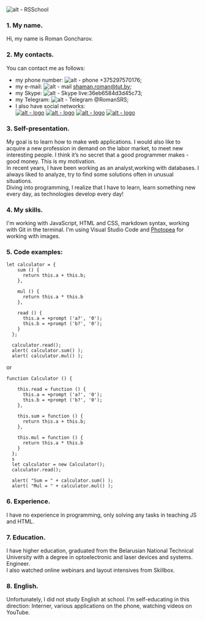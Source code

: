 ![alt - RSSchool](/rsschool-cv/images/logo.jpg "RSSchool")
### 1. My name.


Hi, my name is Roman Goncharov.

### 2. My contacts.


You can contact me as follows:  
   * my phone number: ![alt - phone](/rsschool-cv/images/phone_icon.png "phone") +375297570176;
   * my e-mail: ![alt - mail](/rsschool-cv/images/mail_icon.png "mail") shaman.roman@tut.by;
   * my Skype: ![alt - Skype](/rsschool-cv/images/skype_icon.png "Skype") live:36eb6584d3d45c73;
   * my Telegram: ![alt - Telegram](/rsschool-cv/images/tel_icon.png "Telegram") @RomanSRS;
   * I also have social networks:  
   [![alt - logo](/rsschool-cv/images/vk_icon.png)][Vk]  [![alt - logo](/rsschool-cv/images/ok_icon.png)][Ok] [![alt - logo](/rsschool-cv/images/face_icon.png)][Facebook] [![alt - logo](/rsschool-cv/images/disc_icon.png)][Discord]  

   [Vk]: https://vk.com/id102971948
   [Ok]: https://ok.ru/profile420698075709
   [Facebook]: https://www.facebook.com/profile.php?id=100002427159955
   [Discord]: https://discordapp.com/channels/618148975958163644/618148976058826840  

### 3. Self-presentation.


My goal is to learn how to make web applications. I would also like to acquire a new profession in demand on the labor market, to meet new interesting people. I think it’s no secret that a good programmer makes - good money. This is my motivation.  
In recent years, I have been working as an analyst,working with databases. I always liked to analyze, try to find some solutions often in unusual situations.  
Diving into programming, I realize that I have to learn, learn something new every day, as technologies develop every day!

### 4. My skills.


I'm working with JavaScript, HTML and CSS, markdown syntax, working with Git in the terminal. I'm using Visual Studio Code and [Photopea](https://www.photopea.com) for working with images.

### 5. Code examples: 


```
let calculator = {
    sum () {
      return this.a + this.b;
    },

    mul () {
      return this.a * this.b
    },

    read () {
      this.a = +prompt ('a?', '0');
      this.b = +prompt ('b?', '0');
    }
  };

  calculator.read();
  alert( calculator.sum() );
  alert( calculator.mul() );

```
or
```
function Calculator () {
  
    this.read = function () {
      this.a = +prompt ('a?', '0');
      this.b = +prompt ('b?', '0');
    },
  
    this.sum = function () {
      return this.a + this.b;
    },
  
    this.mul = function () {
      return this.a * this.b
    }
  };
  s
  let calculator = new Calculator();
  calculator.read();
  
  alert( "Sum = " + calculator.sum() );
  alert( "Mul = " + calculator.mul() );
```  
### 6. Experience.


I have no experience in programming, only solving any tasks in teaching JS and HTML.

### 7. Education.


I have higher education, graduated from the Belarusian National Technical University with a degree in optoelectronic and laser devices and systems. Engineer.  
I also watched online webinars and layout intensives from Skillbox.

### 8. English.


Unfortunately, I did not study English at school. I’m self-educating in this direction: Interner, various applications on the phone, watching videos on YouTube. 